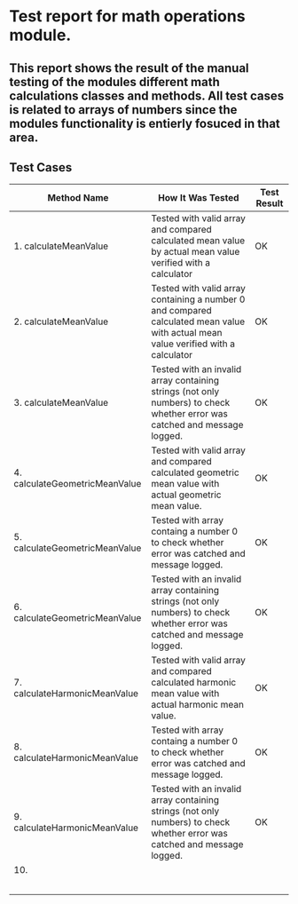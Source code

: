 # Test report for math operations module.

## This report shows the result of the manual testing of the modules different math calculations classes and methods. All test cases is related to arrays of numbers since the modules functionality is entierly fosuced in that area.

## Test Cases

| Method Name                  | How It Was Tested                                 | Test Result                         |
|------------------------------|---------------------------------------------------|-------------------------------------|
| 1. calculateMeanValue                               | Tested with valid array and compared calculated mean value by actual mean value verified with a calculator                                                 | OK                                    | 
|2. calculateMeanValue                              | Tested with valid array containing a number 0 and compared calculated mean value with actual mean value verified with a calculator                                                   | OK                                    |
| 3. calculateMeanValue                              | Tested with an invalid array containing strings (not only numbers) to check whether error was catched and message logged.                                                   | OK                                    | 
| 4. calculateGeometricMeanValue                              | Tested with valid array and compared calculated geometric mean value with actual geometric mean value.                                                   | OK                                    |
| 5. calculateGeometricMeanValue                             | Tested with array containg a number 0 to check whether error was catched and message logged.                                                  | OK                                    |
| 6. calculateGeometricMeanValue                             | Tested with an invalid array containing strings (not only numbers) to check whether error was catched and message logged.                                                   | OK                                    |
| 7. calculateHarmonicMeanValue                             | Tested with valid array and compared calculated harmonic mean value with actual harmonic mean value.                                                  | OK                                    | 
| 8. calculateHarmonicMeanValue                              | Tested with array containg a number 0 to check whether error was catched and message logged.                                                  | OK                                    |
| 9. calculateHarmonicMeanValue                             | Tested with an invalid array containing strings (not only numbers) to check whether error was catched and message logged.                                                  | OK                                    |
| 10.                             |                                                   |                                     |
|                              |                                                   |                                     |
|                              |                                                   |                                     |
|                              |                                                   |                                     |
|                              |                                                   |                                     |
|                              |                                                   |                                     |

